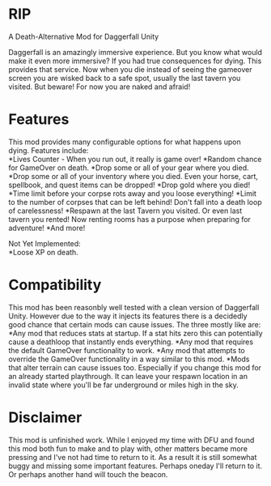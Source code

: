 # RIP
A Death-Alternative Mod for Daggerfall Unity


Daggerfall is an amazingly immersive experience. But you know what would make it even more immersive? If you had true consequences for dying. This provides that service. Now when you die instead of seeing the gameover screen you are wisked back to a safe spot, usually the last tavern you visited. But beware! For now you are naked and afraid!

# Features  
This mod provides many configurable options for what happens upon dying. Features include:  
*Lives Counter - When you run out, it really is game over!
*Random chance for GameOver on death.
*Drop some or all of your gear where you died. 
*Drop some or all of your inventory where you died. Even your horse, cart, spellbook, and quest items can be dropped!
*Drop gold where you died!
*Time limit before your corpse rots away and you loose everything!
*Limit to the number of corpses that can be left behind! Don't fall into a death loop of carelessness!
*Respawn at the last Tavern you visited. Or even last tavern you rented! Now renting rooms has a purpose when preparing for adventure!
*And more!

Not Yet Implemented:  
*Loose XP on death.

# Compatibility  
This mod has been reasonbly well tested with a clean version of Daggerfall Unity. However due to the way it injects its features there is a decidedly good chance that certain mods can cause issues. The three mostly like are:
*Any mod that reduces stats at startup. If a stat hits zero this can potentially cause a deathloop that instantly ends everything.
*Any mod that requires the default GameOver functionality to work.
*Any mod that attempts to override the GameOver functionality in a way similar to this mod.
*Mods that alter terrain can cause issues too. Especially if you change this mod for an already started playthrough. It can leave your respawn location in an invalid state where you'll be far underground or miles high in the sky.

# Disclaimer  
This mod is unfinished work. While I enjoyed my time with DFU and found this mod both fun to make and to play with, other matters became more pressing and I've not had time to return to it. As a result it is still somewhat buggy and missing some important features. Perhaps oneday I'll return to it. Or perhaps another hand will touch the beacon.
